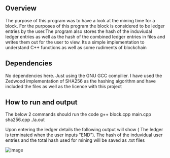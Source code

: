## Overview
The purpose of this program was to have a look at the mining time for a block. For the purposes of this program the block is considered to be ledger entries by the user.The program
also stores the hash of the induviudal ledger entries as well as the hash of the combined ledger entries in files and writes them out for the user to view. Its a simple implementation
to understand C++ functions as well as some rudiments of blockchain

## Dependencies 
No dependencies here. Just using the GNU GCC compilier. I have used the Zedwood implementation of SHA256 as the hashing algorithm and have included the files as well as the licence
with this project

## How to run and output
The below 2 commands should run the code
g++ block.cpp main.cpp sha256.cpp
./a.out

Upon entering the ledger details the following output will show ( The ledger is terminated when the user inputs "END"). The hash of the induvidual user entries and the total hash 
used for mining will be saved as .txt files



![image](https://user-images.githubusercontent.com/15147358/99946879-1c216c80-2d9d-11eb-891a-7e072db6882a.png)
